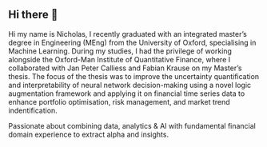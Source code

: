 ## Hi there 👋

Hi my name is Nicholas, I recently graduated with an integrated master’s degree in Engineering (MEng) from the University of Oxford, specialising in Machine Learning. During my studies, I had the privilege of working alongside the Oxford-Man Institute of Quantitative Finance, where I collaborated with Jan Peter Calliess and Fabian Krause on my Master’s thesis. The focus of the thesis was to improve the uncertainty quantification and interpretability of neural network decision-making using a novel logic augmentation framework and applying it on financial time series data to enhance portfolio optimisation, risk management, and market trend indentification.

<!--
Check it out [here](https://github.com/Nicholas-McColgan/Neural-Network-Interpretability).
-->

Passionate about combining data, analytics & AI with fundamental financial domain experience to extract alpha and insights.

<!--
**Nicholas-McColgan/Nicholas-Mccolgan** is a ✨ _special_ ✨ repository because its `README.md` (this file) appears on your GitHub profile.

Here are some ideas to get you started:

- 🔭 I’m currently working on ...
- 🌱 I’m currently learning ...
- 👯 I’m looking to collaborate on ...
- 🤔 I’m looking for help with ...
- 💬 Ask me about ...
- 📫 How to reach me: ...
- 😄 Pronouns: ...
- ⚡ Fun fact: ...
-->
